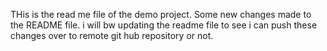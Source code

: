 THis is the read me file of the demo project.
Some new changes made to the README file.
i will bw updating the readme file to see i can push these changes over to remote 
git hub repository or not.

